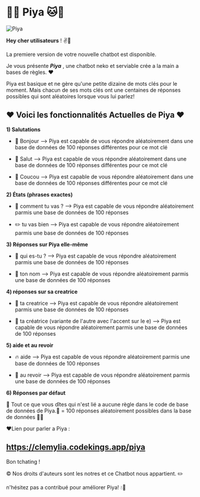 # 🩷🐱 Piya 🐱🌸

![Piya](http://www.image-heberg.fr/files/17559763872219605815.jpg)


**Hey cher utilisateurs** ! ✌️🌷

La premiere version de votre nouvelle chatbot est disponible.

Je vous présente ***Piya*** , une chatbot neko et serviable crée a la main a bases de règles. ❤️

Piya est basique et ne gère qu'une petite dizaine de mots clés pour le moment. Mais chacun de ses mots clés ont une centaines de réponses possibles qui sont aléatoires lorsque vous lui parlez!

## ♥️ Voici les fonctionnalités Actuelles de Piya ♥️

**1) Salutations**

- 🌸 Bonjour --> Piya est capable de vous répondre aléatoirement dans une base de données de 100 réponses différentes pour ce mot clé
  
- 🌼 Salut --> Piya est capable de vous répondre aléatoirement dans une base de données de 100 réponses différentes pour ce mot clé

- 🦞 Coucou --> Piya est capable de vous répondre aléatoirement dans une base de données de 100 réponses différentes pour ce mot clé

**2) États (phrases exactes)**

- 🍣 comment tu vas ? --> Piya est capable de vous répondre aléatoirement parmis une base de données de 100 réponses

- ✏️ tu vas bien --> Piya est capable de vous répondre aléatoirement parmis une base de données de 100 réponses

**3) Réponses sur Piya elle-même**

- 🩵 qui es-tu ? --> Piya est capable de vous répondre aléatoirement parmis une base de données de 100 réponses

- 🦪 ton nom --> Piya est capable de vous répondre aléatoirement parmis une base de données de 100 réponses

**4) réponses sur sa creatrice**

- 🛑 ta creatrice --> Piya est capable de vous répondre aléatoirement parmis une base de données de 100 réponses

- 🌊 ta créatrice (variante de l'autre avec l'accent sur le e) --> Piya est capable de vous répondre aléatoirement parmis une base de données de 100 réponses

**5) aide et au revoir**

- 🔥 aide --> Piya est capable de vous répondre aléatoirement parmis une base de données de 100 réponses

- 🐉 au revoir --> Piya est capable de vous répondre aléatoirement parmis une base de données de 100 réponses

**6) Réponses par défaut**

🦋 Tout ce que vous dîtes qui n'est lié a aucune règle dans le code de base de données de Piya.🦋 = 100 réponses aléatoirement possibles dans la base de données 🌸🩷

♥️Lien pour parler a Piya :

https://clemylia.codekings.app/piya
----------------------------------------
Bon tchating !

© Nos droits d'auteurs sont les notres et ce Chatbot nous appartient. ✏️

n'hésitez pas a contribué pour améliorer Piya! 💧🩵
